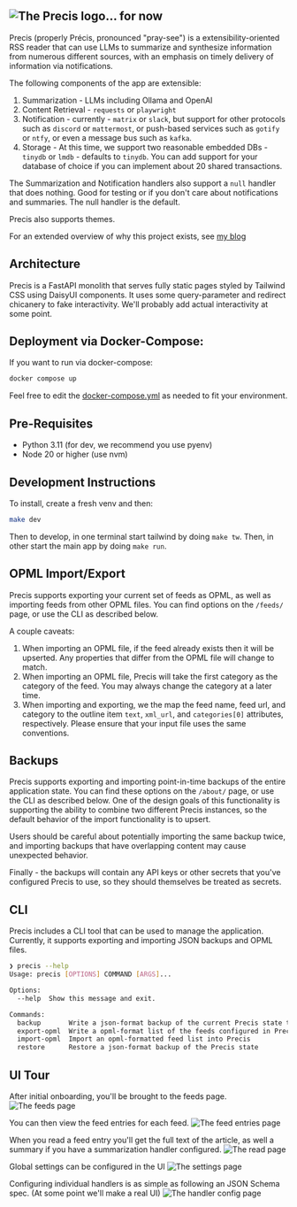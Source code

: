 ![The Precis logo... for now](assets/logo-with-name-light.svg)
--
Precis (properly Précis, pronounced "pray-see") is a extensibility-oriented RSS reader that can use LLMs to summarize and synthesize information from numerous different sources, with an emphasis on timely delivery of information via notifications.

The following components of the app are extensible:
1. Summarization - LLMs including Ollama and OpenAI
2. Content Retrieval - `requests` or `playwright`
3. Notification - currently - `matrix` or `slack`, but support for other protocols such as `discord` or `mattermost`, or push-based services such as `gotify` or `ntfy`, or even a message bus such as `kafka`.
4. Storage - At this time, we support two reasonable embedded DBs - `tinydb` or `lmdb` - defaults to `tinydb`. You can add support for your database of choice if you can implement about 20 shared transactions.

The Summarization and Notification handlers also support a `null` handler that does nothing. Good for testing or if you don't care about notifications and summaries. The null handler is the default.

Precis also supports themes.

For an extended overview of why this project exists, see [my blog](https://www.leozqin.me/posts/precis-an-ai-enabled-rss-reader/)

## Architecture
Precis is a FastAPI monolith that serves fully static pages styled by Tailwind CSS using DaisyUI components. It uses some query-parameter and redirect chicanery to fake interactivity. We'll probably add actual interactivity at some point.

## Deployment via Docker-Compose:
If you want to run via docker-compose:
```bash
docker compose up
```
Feel free to edit the [docker-compose.yml](docker-compose.yml) as needed to fit your environment.

## Pre-Requisites
- Python 3.11 (for dev, we recommend you use pyenv)
- Node 20 or higher (use nvm)

## Development Instructions
To install, create a fresh venv and then:
```bash
make dev
```
Then to develop, in one terminal start tailwind by doing `make tw`. Then, in other start the main app by doing `make run`.

## OPML Import/Export
Precis supports exporting your current set of feeds as OPML, as well as importing feeds from other OPML files. You can find options on the `/feeds/` page, or use the CLI as described below.

A couple caveats:
1. When importing an OPML file, if the feed already exists then it will be upserted. Any properties that differ from the OPML file will change to match.
2. When importing an OPML file, Precis will take the first category as the category of the feed. You may always change the category at a later time.
3. When importing and exporting, we the map the feed name, feed url, and category to the outline item `text`, `xml_url`, and `categories[0]` attributes, respectively. Please ensure that your input file uses the same conventions.

## Backups
Precis supports exporting and importing point-in-time backups of the entire application state. You can find these options on the `/about/` page, or use the CLI as described below. One of the design goals of this functionality is supporting the ability to combine two different Precis instances, so the default behavior of the import functionality is to upsert.

Users should be careful about potentially importing the same backup twice, and importing backups that have overlapping content may cause unexpected behavior.

Finally - the backups will contain any API keys or other secrets that you've configured Precis to use, so they should themselves be treated as secrets.

## CLI
Precis includes a CLI tool that can be used to manage the application. Currently, it supports exporting and importing JSON backups and OPML files.

```bash
❯ precis --help
Usage: precis [OPTIONS] COMMAND [ARGS]...

Options:
  --help  Show this message and exit.

Commands:
  backup       Write a json-format backup of the current Precis state to...
  export-opml  Write a opml-format list of the feeds configured in Precis...
  import-opml  Import an opml-formatted feed list into Precis
  restore      Restore a json-format backup of the Precis state
```

## UI Tour
After initial onboarding, you'll be brought to the feeds page.
![The feeds page](assets/feeds.png)

You can then view the feed entries for each feed.
![The feed entries page](assets/feed_entries.png)

When you read a feed entry you'll get the full text of the article, as well a summary if you have a summarization handler configured.
![The read page](assets/read.png)

Global settings can be configured in the UI
![The settings page](assets/settings.png)

Configuring individual handlers is as simple as following an JSON Schema spec. (At some point we'll make a real UI)
![The handler config page](assets/handler_config.png)
